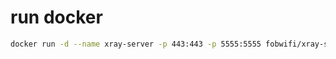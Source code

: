 # run docker
```bash
docker run -d --name xray-server -p 443:443 -p 5555:5555 fobwifi/xray-server:v1.0.0
```